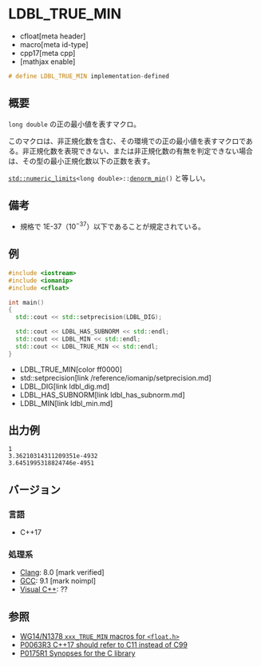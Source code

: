 # LDBL_TRUE_MIN
* cfloat[meta header]
* macro[meta id-type]
* cpp17[meta cpp]
* [mathjax enable]

```cpp
# define LDBL_TRUE_MIN implementation-defined
```

## 概要
`long double` の正の最小値を表すマクロ。

このマクロは、非正規化数を含む、その環境での正の最小値を表すマクロである。非正規化数を表現できない、または非正規化数の有無を判定できない場合は、その型の最小正規化数以下の正数を表す。

[`std::numeric_limits`](/reference/limits/numeric_limits.md)`<long double>::`[`denorm_min`](/reference/limits/numeric_limits/denorm_min.md)`()` と等しい。


## 備考
- 規格で 1E-37（$10^{-37}$）以下であることが規定されている。


## 例
```cpp example
#include <iostream>
#include <iomanip>
#include <cfloat>

int main()
{
  std::cout << std::setprecision(LDBL_DIG);

  std::cout << LDBL_HAS_SUBNORM << std::endl;
  std::cout << LDBL_MIN << std::endl;
  std::cout << LDBL_TRUE_MIN << std::endl;
}
```
* LDBL_TRUE_MIN[color ff0000]
* std::setprecision[link /reference/iomanip/setprecision.md]
* LDBL_DIG[link ldbl_dig.md]
* LDBL_HAS_SUBNORM[link ldbl_has_subnorm.md]
* LDBL_MIN[link ldbl_min.md]

## 出力例
```
1
3.36210314311209351e-4932
3.6451995318824746e-4951
```

## バージョン
### 言語
- C++17

### 処理系
- [Clang](/implementation.md#clang): 8.0 [mark verified]
- [GCC](/implementation.md#gcc): 9.1 [mark noimpl]
- [Visual C++](/implementation.md#visual_cpp): ??


## 参照
- [WG14/N1378 `xxx_TRUE_MIN` macros for `<float.h>`](http://www.open-std.org/jtc1/sc22/wg14/www/docs/n1378.htm)
- [P0063R3 C++17 should refer to C11 instead of C99](http://www.open-std.org/jtc1/sc22/wg21/docs/papers/2016/p0063r3.html)
- [P0175R1 Synopses for the C library](http://www.open-std.org/jtc1/sc22/wg21/docs/papers/2016/p0175r1.html)
